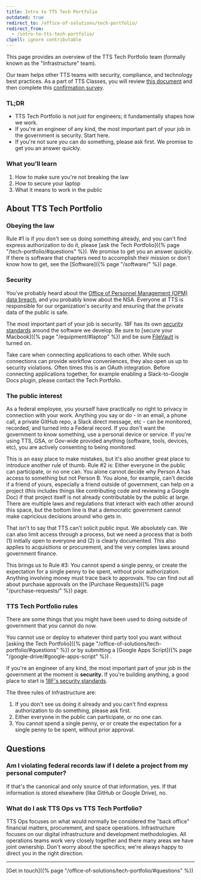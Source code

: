 ```yaml
---
title: Intro to TTS Tech Portfolio
outdated: true
redirect_to: /office-of-solutions/tech-portfolio/
redirect_from:
  - /intro-to-tts-tech-portfolio/
cSpell: ignore contributable
---
```


This page provides an overview of the TTS Tech Portfolio team (formally known as
the "Infrastructure" team).

Our team helps other TTS teams with security, compliance, and technology best
practices. As a part of TTS Classes, you will review
[this document](https://docs.google.com/document/d/1iQP1S_PbJyOaeTlPEpD9oxal3kgA0bb2YNYbN56fJSk/edit#)
and then complete this
[confirmation survey](https://goo.gl/forms/VP4Ci9Ed3r6UxG6H3).

### TL;DR

- TTS Tech Portfolio is not just for engineers; it fundamentally shapes how we
  work.
- If you're an engineer of any kind, the most important part of your job in the
  government is security. Start here.
- If you're not sure you can do something, please ask first. We promise to get
  you an answer quickly.

### What you’ll learn

1. How to make sure you're not breaking the law
2. How to secure your laptop
3. What it means to work in the public

## About TTS Tech Portfolio

### Obeying the law

Rule #1 is if you don't see us doing something already, and you can't find
express authorization to do it, please [ask the Tech
Portfolio]({% page "/tech-portfolio/#questions" %}). We promise to get you an
answer quickly. If there is software that chapters need to accomplish their
mission or don't know how to get, see the [Software]({% page "/software/" %})
page.

### Security

You've probably heard about the
[Office of Personnel Management (OPM) data breach](https://en.wikipedia.org/wiki/Office_of_Personnel_Management_data_breach),
and you probably know about the NSA. Everyone at TTS is responsible for our
organization's security and ensuring that the private data of the public is
safe.

The most important part of your job is security. 18F has its own
[security standards](https://pages.18f.gov/before-you-ship/security/) around the
software we develop. Be sure to [secure your
Macbook]({% page "/equipment/#laptop" %}) and be sure
[FileVault](https://support.apple.com/en-us/HT204837) is turned on.

Take care when connecting applications to each other. While such connections can
provide workflow conveniences, they also open us up to security violations.
Often times this is an OAuth integration. Before connecting applications
together, for example enabling a Slack-to-Google Docs plugin, please contact the
Tech Portfolio.

### The public interest

As a federal employee, you yourself have practically no right to privacy in
connection with your work. Anything you say or do - in an email, a phone call, a
private GitHub repo, a Slack direct message, etc - can be monitored, recorded,
and turned into a Federal record. If you don't want the government to know
something, use a personal device or service. If you're using TTS, GSA, or
Gov-wide provided anything (software, tools, devices, etc), you are actively
consenting to being monitored.

This is an easy place to make mistakes, but it's also another great place to
introduce another rule of thumb. Rule #2 is: Either everyone in the public can
participate, or no one can. You alone cannot decide why Person A has access to
something but not Person B. You alone, for example, can't decide if a friend of
yours, especially a friend outside of government, can help on a project (this
includes things like contributing code and reviewing a Google Doc) if that
project itself is not already contributable by the public at large. There are
multiple laws and regulations that interact with each other around this space, but the
bottom line is that a democratic government cannot make capricious decisions
around who gets in.

That isn't to say that TTS can't solicit public input. We absolutely can. We can
also limit access through a process, but we need a process that is both (1)
initially open to everyone and (2) is clearly documented. This also applies to
acquisitions or procurement, and the very complex laws around government
finance.

This brings us to Rule #3: You cannot spend a single penny, or create the
expectation for a single penny to be spent, without prior authorization.
Anything involving money must trace back to approvals. You can find out all
about purchase approvals on the [Purchase
Requests]({% page "/purchase-requests/" %}) page.

### TTS Tech Portfolio rules

There are some things that you might have been used to doing outside of
government that you cannot do now.

You cannot use or deploy to whatever third party tool you want without [asking
the Tech Portfolio]({% page "/office-of-solutions/tech-portfolio/#questions" %})
or by submitting a [Google Apps
Script]({% page "/google-drive/#google-apps-script" %}) .

If you're an engineer of any kind, the most important part of your job in the
government at the moment is **security.** If you're building anything, a good
place to start is
[18F's security standards](https://pages.18f.gov/before-you-ship/security/).

The three rules of Infrastructure are:

1. If you don't see us doing it already and you can't find express authorization
   to do something, please ask first.
2. Either everyone in the public can participate, or no one can.
3. You cannot spend a single penny, or or create the expectation for a single
   penny to be spent, without prior approval.

## Questions

### Am I violating federal records law if I delete a project from my personal computer?

If that's the canonical and only source of that information, yes. If that
information is stored elsewhere (like GitHub or Google Drive), no.

### What do I ask TTS Ops vs TTS Tech Portfolio?

TTS Ops focuses on what would normally be considered the "back office" financial
matters, procurement, and space operations. Infrastructure focuses on our
digital infrastructure and development methodologies. All operations teams work
very closely together and there many areas we have joint ownership. Don't worry
about the specifics; we're always happy to direct you in the right direction.

---

[Get in touch]({% page "/office-of-solutions/tech-portfolio/#questions" %})
